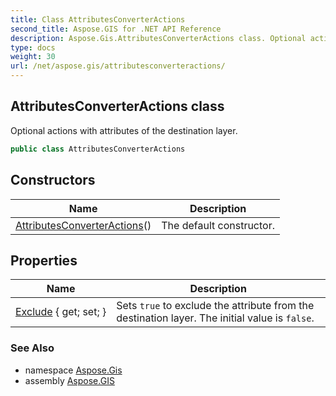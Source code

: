 ```yaml
---
title: Class AttributesConverterActions
second_title: Aspose.GIS for .NET API Reference
description: Aspose.Gis.AttributesConverterActions class. Optional actions with attributes of the destination layer.
type: docs
weight: 30
url: /net/aspose.gis/attributesconverteractions/
---
```

## AttributesConverterActions class

Optional actions with attributes of the destination layer.

```csharp
public class AttributesConverterActions
```

## Constructors

| Name | Description |
| --- | --- |
| [AttributesConverterActions](attributesconverteractions/)() | The default constructor. |

## Properties

| Name | Description |
| --- | --- |
| [Exclude](../../aspose.gis/attributesconverteractions/exclude/) { get; set; } | Sets `true` to exclude the attribute from the destination layer. The initial value is `false`. |

### See Also

* namespace [Aspose.Gis](../../aspose.gis/)
* assembly [Aspose.GIS](../../)


